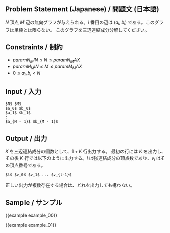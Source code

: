 Problem Statement (Japanese) / 問題文 (日本語)
---------

$N$ 頂点 $M$ 辺の無向グラフが与えられる。$i$ 番目の辺は $(a_i, b_i)$ である。このグラフは単純とは限らない。
このグラフを三辺連結成分分解してください。



Constraints / 制約
---------

- ${{param N_MIN}} \leq N \leq {{param N_MAX}}$
- ${{param M_MIN}} \leq M \leq {{param M_MAX}}$
- $0 \leq a_i, b_i < N$

Input / 入力
---------

~~~
$N$ $M$
$a_0$ $b_0$
$a_1$ $b_1$
:
$a_{M - 1}$ $b_{M - 1}$
~~~

Output / 出力
---------

$K$ を三辺連結成分の個数として、$1 + K$ 行出力する。
最初の行には $K$ を出力し、その後 $K$ 行では以下のように出力する。$l$ は強連結成分の頂点数であり、$v_i$ はその頂点番号である。

~~~
$l$ $v_0$ $v_1$ ... $v_{l-1}$
~~~

正しい出力が複数存在する場合は、どれを出力しても構わない。


Sample / サンプル
---------

{{example example_00}}

{{example example_01}}
